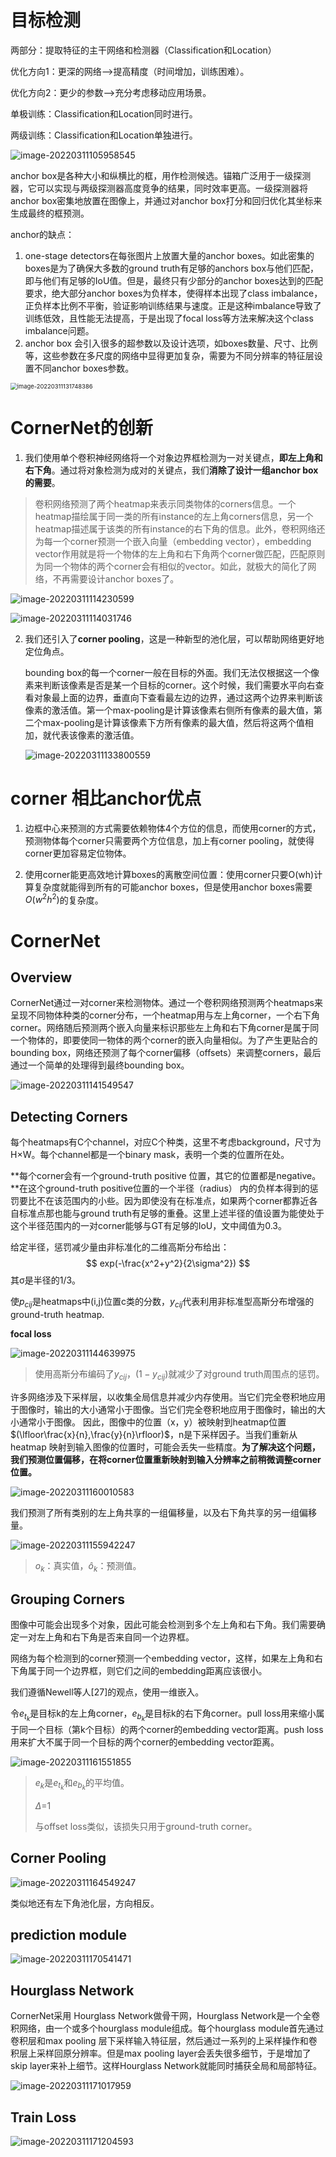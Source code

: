 # 目标检测

两部分：提取特征的主干网络和检测器（Classification和Location）

优化方向1：更深的网络——>提高精度（时间增加，训练困难）。

优化方向2：更少的参数——>充分考虑移动应用场景。

单极训练：Classification和Location同时进行。

两级训练：Classification和Location单独进行。

![image-20220311105958545](CornerNet.assets/image-20220311105958545.png)

anchor box是各种大小和纵横比的框，用作检测候选。锚箱广泛用于一级探测器，它可以实现与两级探测器高度竞争的结果，同时效率更高。一级探测器将anchor box密集地放置在图像上，并通过对anchor box打分和回归优化其坐标来生成最终的框预测。 

anchor的缺点：

1. one-stage detectors在每张图片上放置大量的anchor boxes。如此密集的boxes是为了确保大多数的ground truth有足够的anchors box与他们匹配，即与他们有足够的IoU值。但是，最终只有少部分的anchor boxes达到的匹配要求，绝大部分anchor boxes为负样本，使得样本出现了class imbalance，正负样本比例不平衡，验证影响训练结果与速度。正是这种imbalance导致了训练低效，且性能无法提高，于是出现了focal loss等方法来解决这个class imbalance问题。
2. anchor box 会引入很多的超参数以及设计选项，如boxes数量、尺寸、比例等，这些参数在多尺度的网络中显得更加复杂，需要为不同分辨率的特征层设置不同anchor boxes参数。

<img src="CornerNet.assets/image-20220311131748386.png" alt="image-20220311131748386" style="zoom: 67%;" />

# CornerNet的创新

1. 我们使用单个卷积神经网络将一个对象边界框检测为一对关键点，**即左上角和右下角**。通过将对象检测为成对的关键点，我们**消除了设计一组anchor box的需要**。

> 卷积网络预测了两个heatmap来表示同类物体的corners信息。一个heatmap描绘属于同一类的所有instance的左上角corners信息，另一个heatmap描述属于该类的所有instance的右下角的信息。此外，卷积网络还为每一个corner预测一个嵌入向量（embedding vector），embedding vector作用就是将一个物体的左上角和右下角两个corner做匹配，匹配原则为同一个物体的两个corner会有相似的vector。如此，就极大的简化了网络，不再需要设计anchor boxes了。

![image-20220311114230599](CornerNet.assets/image-20220311114230599.png)

![image-20220311114031746](CornerNet.assets/image-20220311114031746.png)

2. 我们还引入了**corner pooling**，这是一种新型的池化层，可以帮助网络更好地定位角点。 

   bounding box的每一个corner一般在目标的外面。我们无法仅根据这一个像素来判断该像素是否是某一个目标的corner。这个时候，我们需要水平向右查看对象最上面的边界，垂直向下查看最左边的边界，通过这两个边界来判断该像素的激活值。第一个max-pooling是计算该像素右侧所有像素的最大值，第二个max-pooling是计算该像素下方所有像素的最大值，然后将这两个值相加，就代表该像素的激活值。

   ![image-20220311133800559](CornerNet.assets/image-20220311133800559.png)

# corner 相比anchor优点

1. 边框中心来预测的方式需要依赖物体4个方位的信息，而使用corner的方式，预测物体每个corner只需要两个方位信息，加上有corner pooling，就使得corner更加容易定位物体。

2.  使用corner能更高效地计算boxes的离散空间位置：使用corner只要O(wh)计算复杂度就能得到所有的可能anchor boxes，但是使用anchor boxes需要$O(w^2h^2)$的复杂度。

# CornerNet

## Overview

CornerNet通过一对corner来检测物体。通过一个卷积网络预测两个heatmaps来呈现不同物体种类的corner分布，一个heatmap用与左上角corner，一个右下角corner。网络随后预测两个嵌入向量来标识那些左上角和右下角corner是属于同一个物体的，即要使同一物体的两个corner的嵌入向量相似。为了产生更贴合的bounding box，网络还预测了每个corner偏移（offsets）来调整corners，最后通过一个简单的处理得到最终bounding box。

![image-20220311141549547](CornerNet.assets/image-20220311141549547.png)

## Detecting Corners

每个heatmaps有C个channel，对应C个种类，这里不考虑background，尺寸为H×W。每个channel都是一个binary mask，表明一个类的位置所在处。

**每个corner会有一个ground-truth positive 位置，其它的位置都是negative。**在这个ground-truth positive位置的一个半径（radius） 内的负样本得到的惩罚要比不在该范围内的小些。因为即使没有在标准点，如果两个corner都靠近各自标准点那也能与ground truth有足够的重叠。这里上述半径的值设置为能使处于这个半径范围内的一对corner能够与GT有足够的IoU，文中阈值为0.3。

给定半径，惩罚减少量由非标准化的二维高斯分布给出：
$$
exp(-\frac{x^2+y^2}{2\sigma^2})
$$
其σ是半径的1/3。

使$p_{cij}$是heatmaps中(i,j)位置c类的分数，$y_{cij}$代表利用非标准型高斯分布增强的ground-truth heatmap.

**focal loss**

![image-20220311144639975](CornerNet.assets/image-20220311144639975.png)

> 使用高斯分布编码了$y_{cij}$，$(1-y_{cij})$就减少了对ground truth周围点的惩罚。

许多网络涉及下采样层，以收集全局信息并减少内存使用。当它们完全卷积地应用于图像时，输出的大小通常小于图像。当它们完全卷积地应用于图像时，输出的大小通常小于图像。 因此，图像中的位置（x，y）被映射到heatmap位置$(\lfloor\frac{x}{n},\frac{y}{n}\rfloor)$，n是下采样因子。当我们重新从heatmap 映射到输入图像的位置时，可能会丢失一些精度。**为了解决这个问题，我们预测位置偏移，在将corner位置重新映射到输入分辨率之前稍微调整corner位置。**

![image-20220311160010583](CornerNet.assets/image-20220311160010583.png)

我们预测了所有类别的左上角共享的一组偏移量，以及右下角共享的另一组偏移量。

![image-20220311155942247](CornerNet.assets/image-20220311155942247.png)

> $o_k$：真实值，$\hat{o}_k$：预测值。

## Grouping Corners

图像中可能会出现多个对象，因此可能会检测到多个左上角和右下角。我们需要确定一对左上角和右下角是否来自同一个边界框。

网络为每个检测到的corner预测一个embedding vector，这样，如果左上角和右下角属于同一个边界框，则它们之间的embedding距离应该很小。

我们遵循Newell等人[27]的观点，使用一维嵌入。

令$e_{t_k}$是目标k的左上角corner，$e_{b_k}$是目标k的右下角corner。pull loss用来缩小属于同一个目标（第k个目标）的两个corner的embedding vector距离。push loss用来扩大不属于同一个目标的两个corner的embedding vector距离。

![image-20220311161551855](CornerNet.assets/image-20220311161551855.png)

> $e_k$是$e_{t_k}$和$e_{b_k}$的平均值。
>
> $\Delta$=1
>
> 与offset loss类似，该损失只用于ground-truth corner。

## Corner Pooling

![image-20220311164549247](CornerNet.assets/image-20220311164549247.png)

类似地还有左下角池化层，方向相反。

## prediction module

![image-20220311170541471](CornerNet.assets/image-20220311170541471.png)

## Hourglass Network

CornerNet采用 Hourglass Network做骨干网，Hourglass Network是一个全卷积网络，由一个或多个hourglass module组成。每个hourglass module首先通过卷积层和max pooling 层下采样输入特征层，然后通过一系列的上采样操作和卷积层上采样回原分辨率。但是max pooling layer会丢失很多细节，于是增加了skip layer来补上细节。这样Hourglass Network就能同时捕获全局和局部特征。

![image-20220311171017959](CornerNet.assets/image-20220311171017959.png)

## Train Loss

![image-20220311171204593](CornerNet.assets/image-20220311171204593.png)